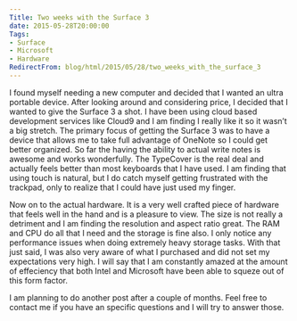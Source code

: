 ```yaml
---
Title: Two weeks with the Surface 3
date: 2015-05-28T20:00:00
Tags:
- Surface
- Microsoft
- Hardware
RedirectFrom: blog/html/2015/05/28/two_weeks_with_the_surface_3
---
```


I found myself needing a new computer and decided that I wanted an ultra portable device. After looking around and considering price, I decided that I wanted to give the Surface 3 a shot. I have been using cloud based development services like Cloud9 and I am finding I really like it so it wasn’t a big stretch. The primary focus of getting the Surface 3 was to have a device that allows me to take full advantage of OneNote so I could get better organized. So far the having the ability to actual write notes is awesome and works wonderfully. The TypeCover is the real deal and actually feels better than most keyboards that I have used. I am finding that using touch is natural, but I do catch myself getting frustrated with the trackpad, only to realize that I could have just used my finger.

Now on to the actual hardware. It is a very well crafted piece of hardware that feels well in the hand and is a pleasure to view. The size is not really a detriment and I am finding the resolution and aspect ratio great. The RAM and CPU do all that I need and the storage is fine also. I only notice any performance issues when doing extremely heavy storage tasks. With that just said, I was also very aware of what I purchased and did not set my expectations very high. I will say that I am constantly amazed at the amount of effeciency that both Intel and Microsoft have been able to squeze out of this form factor. 

I am planning to do another post after a couple of months. Feel free to contact me if you have an specific questions and I will try to answer those.
